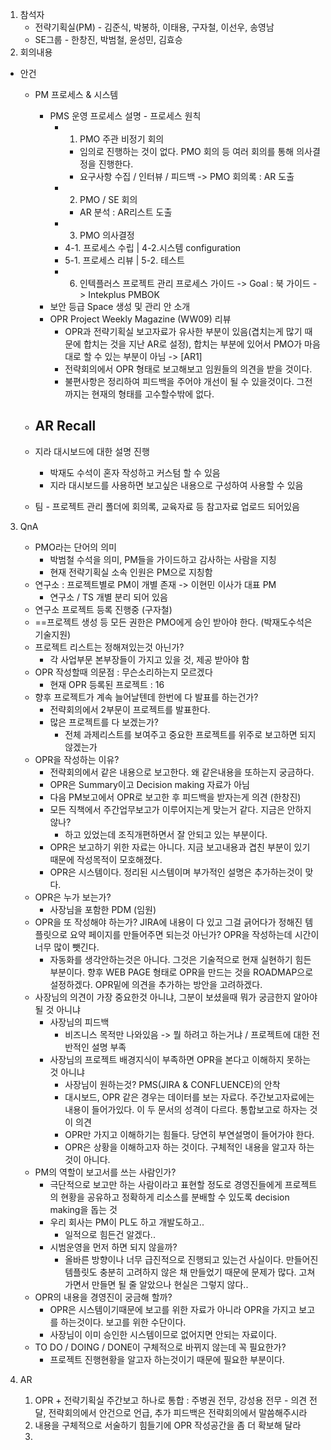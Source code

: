 1. 참석자
	- 전략기획실(PM) - 김준식, 박봉하, 이태용, 구자철, 이선우, 송영남
	- SE그룹 - 한창진, 박범철, 윤성민, 김효승
2. 회의내용
- 안건
	- PM 프로세스 & 시스템
		- PMS 운영 프로세스 설명 - 프로세스 원칙
			- 1. PMO 주관 비정기 회의
				- 임의로 진행하는 것이 없다. PMO 회의 등 여러 회의를 통해 의사결정을 진행한다.
				- 요구사항 수집 / 인터뷰 / 피드백 -> PMO 회의록 : AR 도출
			- 2. PMO / SE 회의
				- AR 분석 : AR리스트 도출
			- 3. PMO 의사결정
			- 4-1. 프로세스 수립 | 4-2.시스템 configuration
			- 5-1. 프로세스 리뷰 | 5-2. 테스트
			- 6. 인텍플러스 프로젝트 관리 프로세스 가이드 -> Goal : 북 가이드 -> Intekplus PMBOK
		- 보안 등급 Space 생성 및 관리 안 소개
		- OPR Project Weekly Magazine (WW09) 리뷰
			- OPR과 전략기획실 보고자료가 유사한 부분이 있음(겹치는게 많기 때문에 합치는 것을 지난 AR로 설정), 합치는 부분에 있어서 PMO가 마음대로 할 수 있는 부분이 아님 -> [AR1]
			- 전략회의에서 OPR 형태로 보고해보고 임원들의 의견을 받을 것이다.
			- 불편사항은 정리하여 피드백을 주어야 개선이 될 수 있을것이다. 그전 까지는 현재의 형태를 고수할수밖에 없다.
	- AR Recall
		- 

	- 지라 대시보드에 대한 설명 진행
		- 박재도 수석이 혼자 작성하고 커스텀 할 수 있음
		- 지라 대시보드를 사용하면 보고싶은 내용으로 구성하여 사용할 수 있음
	- 팀 - 프로젝트 관리 폴더에 회의록, 교육자료 등 참고자료 업로드 되어있음
3. QnA
	- PMO라는 단어의 의미
		- 박범철 수석을 의미, PM들을 가이드하고 감사하는 사람을 지칭
		- 현재 전략기획실 소속 인원은 PM으로 지칭함
	- 연구소 : 프로젝트별로 PM이 개별 존재 -> 이현민 이사가 대표 PM
		- 연구소 / TS 개별 분리 되어 있음
	- 연구소 프로젝트 등록 진행중 (구자철)
	- ==프로젝트 생성 등 모든 권한은 PMO에게 승인 받아야 한다. (박재도수석은 기술지원)
	- 프로젝트 리스트는 정해져있는것 아닌가?
		- 각 사업부문 본부장들이 가지고 있을 것, 제공 받아야 함
	- OPR 작성할때 의문점 : 무슨소리하는지 모르겠다
		- 현재 OPR 등록된 프로젝트 : 16
	- 향후 프로젝트가 계속 늘어날텐데 한번에 다 발표를 하는건가?
		- 전략회의에서 2부문이 프로젝트를 발표한다.
		- 많은 프로젝트를 다 보겠는가?
			- 전체 과제리스트를 보여주고 중요한 프로젝트를 위주로 보고하면 되지 않겠는가
	- OPR을 작성하는 이유?
		- 전략회의에서 같은 내용으로 보고한다. 왜 같은내용을 또하는지 궁금하다.
		- OPR은 Summary이고 Decision making 자료가 아님
		- 다음 PM보고에서 OPR로 보고한 후 피드백을 받자는게 의견 (한창진)
		- 모든 직책에서 주간업무보고가 이루어지는게 맞는거 같다. 지금은 안하지 않나?
			- 하고 있었는데 조직개편하면서 잘 안되고 있는 부분이다.
		- OPR은 보고하기 위한 자료는 아니다. 지금 보고내용과 겹친 부분이 있기 때문에 작성목적이 모호해졌다.
		- OPR은 시스템이다. 정리된 시스템이며 부가적인 설명은 추가하는것이 맞다.
	- OPR은 누가 보는가?
		- 사장님을 포함한 PDM (임원)
	- OPR을 또 작성해야 하는가? JIRA에 내용이 다 있고 그걸 긁어다가 정해진 템플릿으로 요약 페이지를 만들어주면 되는것 아닌가? OPR을 작성하는데 시간이 너무 많이 뺏긴다.
		- 자동화를 생각안하는것은 아니다. 그것은 기술적으로 현재 실현하기 힘든 부분이다. 향후 WEB PAGE 형태로 OPR을 만드는 것을 ROADMAP으로 설정하겠다. OPR밑에 의견을 추가하는 방안을 고려하겠다.
	- 사장님의 의견이 가장 중요한것 아니냐, 그분이 보셨을때 뭐가 궁금한지 알아야 될 것 아니냐
		- 사장님의 피드백
			- 비즈니스 목적만 나와있음 -> 뭘 하려고 하는거냐 / 프로젝트에 대한 전반적인 설명 부족
		- 사장님의 프로젝트 배경지식이 부족하면 OPR을 본다고 이해하지 못하는 것 아니냐
			- 사장님이 원하는것? PMS(JIRA & CONFLUENCE)의 안착
			- 대시보드, OPR 같은 경우는 데이터를 보는 자료다. 주간보고자료에는 내용이 들어가있다. 이 두 문서의 성격이 다르다. 통합보고로 하자는 것이 의견
			- OPR만 가지고 이해하기는 힘들다. 당연히 부연설명이 들어가야 한다.
			- OPR은 상황을 이해하고자 하는 것이다. 구체적인 내용을 알고자 하는것이 아니다.
	- PM의 역할이 보고서를 쓰는 사람인가?
		- 극단적으로 보고만 하는 사람이라고 표현할 정도로 경영진들에게 프로젝트의 현황을 공유하고 정확하게 리소스를 분배할 수 있도록 decision making을 돕는 것
		- 우리 회사는 PM이 PL도 하고 개발도하고..
			- 일적으로 힘든건 알겠다..
		- 시범운영을 먼저 하면 되지 않을까?
			- 올바른 방향이나 너무 급진적으로 진행되고 있는건 사실이다. 만들어진 템플릿도 충분히 고려하지 않은 채 만들었기 때문에 문제가 많다. 고쳐가면서 만들면 될 줄 알았으나 현실은 그렇지 않다..
	- OPR의 내용을 경영진이 궁금해 할까?
		- OPR은 시스템이기때문에 보고를 위한 자료가 아니라 OPR을 가지고 보고를 하는것이다. 보고를 위한 수단이다. 
		- 사장님이 이미 승인한 시스템이므로 없어지면 안되는 자료이다. 
	- TO DO / DOING / DONE이 구체적으로 바뀌지 않는데 꼭 필요한가?
		- 프로젝트 진행현황을 알고자 하는것이기 때문에 필요한 부분이다.

4. AR
	1. OPR + 전략기획실 주간보고 하나로 통합 : 주병권 전무, 강성용 전무 - 의견 전달, 전략회의에서 안건으로 언급, 추가 피드백은 전략회의에서 말씀해주시라
	2. 내용을 구체적으로 서술하기 힘들기에 OPR 작성공간을 좀 더 확보해 달라
	3. 
